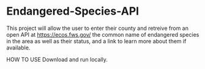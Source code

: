 # Endangered-Species-API

This project will allow the user to enter their county and retreive from an open API at https://ecos.fws.gov/ the common name of endangered species in the area as well as their status, and a link to learn more about them if available.

HOW TO USE
Download and run locally.